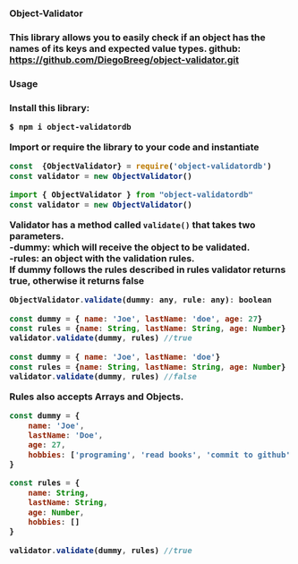 <h3>Object-Validator<h3>

This library allows you to easily check if an object has the names of its keys and expected value types.
github: https://github.com/DiegoBreeg/object-validator.git

<h3>Usage<h3>
Install this library:

```bash
$ npm i object-validatordb
```
Import or require the library to your code and instantiate
```js
const  {ObjectValidator} = require('object-validatordb')
const validator = new ObjectValidator()
```
```js
import { ObjectValidator } from "object-validatordb"
const validator = new ObjectValidator()
```
Validator has a method called `validate()` that takes two parameters.<br>
-dummy: which will receive the object to be validated.<br>
-rules: an object with the validation rules.<br>
If dummy follows the rules described in rules validator returns true, otherwise it returns false
```js
ObjectValidator.validate(dummy: any, rule: any): boolean
```

```js
const dummy = { name: 'Joe', lastName: 'doe', age: 27}
const rules = {name: String, lastName: String, age: Number}
validator.validate(dummy, rules) //true
```

```js
const dummy = { name: 'Joe', lastName: 'doe'}
const rules = {name: String, lastName: String, age: Number}
validator.validate(dummy, rules) //false
```
Rules also accepts Arrays and Objects.
```js
const dummy = {
    name: 'Joe',
    lastName: 'Doe',
    age: 27,
    hobbies: ['programing', 'read books', 'commit to github' ]
}

const rules = {
    name: String,
    lastName: String,
    age: Number,
    hobbies: []
}

validator.validate(dummy, rules) //true
```
